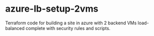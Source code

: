 # azure-lb-setup-2vms
Terraform code for building a site in azure with 2 backend VMs load-balanced complete with security rules and scripts.
